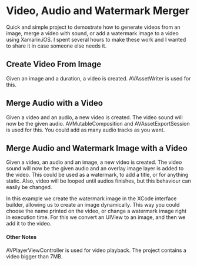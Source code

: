 # Video, Audio and Watermark Merger
Quick and simple project to demostrate how to generate videos from an image, merge a video with sound, or add a watermark image to a video using Xamarin.iOS. I spent several hours to make these work and I wanted to share it in case someone else needs it.

## Create Video From Image
Given an image and a duration, a video is created. AVAssetWriter is used for this.

## Merge Audio with a Video
Given a video and an audio, a new video is created. The video sound will now be the given audio. AVMutableComposition and AVAssetExportSession is used for this. You could add as many audio tracks as you want.

## Merge Audio and Watermark Image with a Video
Given a video, an audio and an image, a new video is created. The video sound will now be the given audio and an overlay image layer is added to the video. This could be used as a watermark, to add a title, or for anything static. Also, video will be looped until audios finishes, but this behaviour can easily be changed.

In this example we create the watermark image in the XCode interface builder, allowing us to create an image dynamically. This way you could choose the name printed on the video, or change a watermark image right in execution time. For this we convert an UIView to an image, and then we add it to the video.

#### Other Notes
AVPlayerViewController is used for video playback. The project contains a video bigger than 7MB.